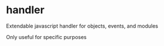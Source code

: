 # handler

Extendable javascript handler for objects, events, and modules

Only useful for specific purposes
